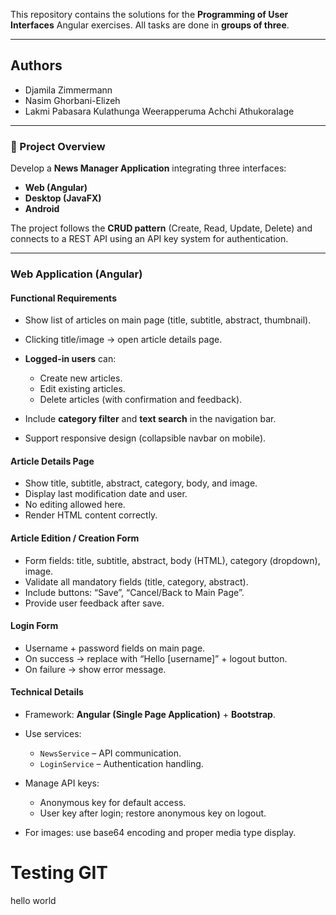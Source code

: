This repository contains the solutions for the **Programming of User Interfaces** Angular exercises.
All tasks are done in **groups of three**.

---

## Authors

* Djamila Zimmermann
* Nasim Ghorbani-Elizeh
* Lakmi Pabasara Kulathunga Weerapperuma Achchi Athukoralage

---

### 📘 Project Overview

Develop a **News Manager Application** integrating three interfaces:

* **Web (Angular)**
* **Desktop (JavaFX)**
* **Android**

The project follows the **CRUD pattern** (Create, Read, Update, Delete) and connects to a REST API using an API key system for authentication.

---

### Web Application (Angular)

#### Functional Requirements

* Show list of articles on main page (title, subtitle, abstract, thumbnail).
* Clicking title/image → open article details page.
* **Logged-in users** can:

  * Create new articles.
  * Edit existing articles.
  * Delete articles (with confirmation and feedback).
* Include **category filter** and **text search** in the navigation bar.
* Support responsive design (collapsible navbar on mobile).

#### Article Details Page

* Show title, subtitle, abstract, category, body, and image.
* Display last modification date and user.
* No editing allowed here.
* Render HTML content correctly.

#### Article Edition / Creation Form

* Form fields: title, subtitle, abstract, body (HTML), category (dropdown), image.
* Validate all mandatory fields (title, category, abstract).
* Include buttons: “Save”, “Cancel/Back to Main Page”.
* Provide user feedback after save.

#### Login Form

* Username + password fields on main page.
* On success → replace with “Hello [username]” + logout button.
* On failure → show error message.

#### Technical Details

* Framework: **Angular (Single Page Application)** + **Bootstrap**.
* Use services:

  * `NewsService` – API communication.
  * `LoginService` – Authentication handling.
* Manage API keys:

  * Anonymous key for default access.
  * User key after login; restore anonymous key on logout.
* For images: use base64 encoding and proper media type display.

# Testing GIT 
hello world
